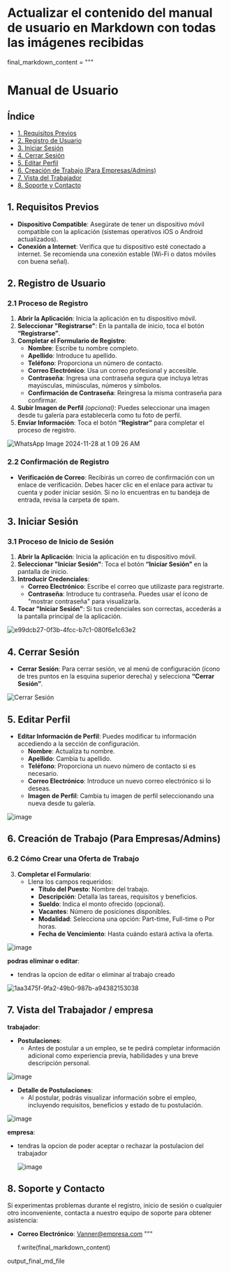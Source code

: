 # Actualizar el contenido del manual de usuario en Markdown con todas las imágenes recibidas
final_markdown_content = """
# Manual de Usuario

## Índice
- [1. Requisitos Previos](#1-requisitos-previos)
- [2. Registro de Usuario](#2-registro-de-usuario)
- [3. Iniciar Sesión](#3-iniciar-sesion)
- [4. Cerrar Sesión](#4-cerrar-sesion)
- [5. Editar Perfil](#5-editar-perfil)
- [6. Creación de Trabajo (Para Empresas/Admins)](#6-creacion-de-trabajo-para-empresasadmins)
- [7. Vista del Trabajador](#7-vista-del-trabajador)
- [8. Soporte y Contacto](#8-soporte-y-contacto)

## 1. Requisitos Previos
- **Dispositivo Compatible**: Asegúrate de tener un dispositivo móvil compatible con la aplicación (sistemas operativos iOS o Android actualizados).
- **Conexión a Internet**: Verifica que tu dispositivo esté conectado a internet. Se recomienda una conexión estable (Wi-Fi o datos móviles con buena señal).

## 2. Registro de Usuario
### 2.1 Proceso de Registro
1. **Abrir la Aplicación**: Inicia la aplicación en tu dispositivo móvil.
2. **Seleccionar "Registrarse"**: En la pantalla de inicio, toca el botón **“Registrarse”**.
3. **Completar el Formulario de Registro**:
   - **Nombre**: Escribe tu nombre completo.
   - **Apellido**: Introduce tu apellido.
   - **Teléfono**: Proporciona un número de contacto.
   - **Correo Electrónico**: Usa un correo profesional y accesible.
   - **Contraseña**: Ingresa una contraseña segura que incluya letras mayúsculas, minúsculas, números y símbolos.
   - **Confirmación de Contraseña**: Reingresa la misma contraseña para confirmar.
4. **Subir Imagen de Perfil** *(opcional)*: Puedes seleccionar una imagen desde tu galería para establecerla como tu foto de perfil.
5. **Enviar Información**: Toca el botón **“Registrar”** para completar el proceso de registro.

![WhatsApp Image 2024-11-28 at 1 09 26 AM](https://github.com/user-attachments/assets/b29bbb15-e025-4db1-890d-5849c352297a)


### 2.2 Confirmación de Registro
- **Verificación de Correo**: Recibirás un correo de confirmación con un enlace de verificación. Debes hacer clic en el enlace para activar tu cuenta y poder iniciar sesión. Si no lo encuentras en tu bandeja de entrada, revisa la carpeta de spam.

## 3. Iniciar Sesión
### 3.1 Proceso de Inicio de Sesión
1. **Abrir la Aplicación**: Inicia la aplicación en tu dispositivo móvil.
2. **Seleccionar "Iniciar Sesión"**: Toca el botón **“Iniciar Sesión”** en la pantalla de inicio.
3. **Introducir Credenciales**:
   - **Correo Electrónico**: Escribe el correo que utilizaste para registrarte.
   - **Contraseña**: Introduce tu contraseña. Puedes usar el ícono de "mostrar contraseña" para visualizarla.
4. **Tocar "Iniciar Sesión"**: Si tus credenciales son correctas, accederás a la pantalla principal de la aplicación.

![e99dcb27-0f3b-4fcc-b7c1-080f6e1c63e2](https://github.com/user-attachments/assets/c4b8dbd7-901d-4e0e-803b-5f2c47c7151e)


## 4. Cerrar Sesión
- **Cerrar Sesión**: Para cerrar sesión, ve al menú de configuración (ícono de tres puntos en la esquina superior derecha) y selecciona **“Cerrar Sesión”**.

![Cerrar Sesión](29bbe819-cc35-4ade-8308-6e8e453ad6bf.jpg)

## 5. Editar Perfil
- **Editar Información de Perfil**: Puedes modificar tu información accediendo a la sección de configuración.
  - **Nombre**: Actualiza tu nombre.
  - **Apellido**: Cambia tu apellido.
  - **Teléfono**: Proporciona un nuevo número de contacto si es necesario.
  - **Correo Electrónico**: Introduce un nuevo correo electrónico si lo deseas.
  - **Imagen de Perfil**: Cambia tu imagen de perfil seleccionando una nueva desde tu galería.

![image](https://github.com/user-attachments/assets/d1498e23-b3f1-4864-bdef-2597126c4c64)

## 6. Creación de Trabajo (Para Empresas/Admins)

### 6.2 Cómo Crear una Oferta de Trabajo
3. **Completar el Formulario**:
   - Llena los campos requeridos:
     - **Título del Puesto**: Nombre del trabajo.
     - **Descripción**: Detalla las tareas, requisitos y beneficios.
     - **Sueldo**: Indica el monto ofrecido (opcional).
     - **Vacantes**: Número de posiciones disponibles.
     - **Modalidad**: Selecciona una opción: Part-time, Full-time o Por horas.
     - **Fecha de Vencimiento**: Hasta cuándo estará activa la oferta.

![image](https://github.com/user-attachments/assets/d07db95c-317f-4828-bb1e-bc972937454d)

**podras eliminar o editar**:

- tendras la opcion de editar o eliminar al trabajo creado

![1aa3475f-9fa2-49b0-987b-a94382153038](https://github.com/user-attachments/assets/73752b54-dc52-4c79-853d-c25b07ce1945)


## 7. Vista del Trabajador / empresa

**trabajador**:

- **Postulaciones**:
  - Antes de postular a un empleo, se te pedirá completar información adicional como experiencia previa, habilidades y una breve descripción personal.

 ![image](https://github.com/user-attachments/assets/d07db95c-317f-4828-bb1e-bc972937454d)
 
- **Detalle de Postulaciones**:
  - Al postular, podrás visualizar información sobre el empleo, incluyendo requisitos, beneficios y estado de tu postulación.

![image](https://github.com/user-attachments/assets/e4e23922-0623-4161-bd17-9d7e60300b52)

**empresa**:

- tendras la opcion de poder aceptar o rechazar la postulacion del trabajador

  ![image](https://github.com/user-attachments/assets/186f135b-ae52-4286-8683-198ca4b0bdae)


## 8. Soporte y Contacto
Si experimentas problemas durante el registro, inicio de sesión o cualquier otro inconveniente, contacta a nuestro equipo de soporte para obtener asistencia:

- **Correo Electrónico**: Vanner@empresa.com
"""

    f.write(final_markdown_content)

output_final_md_file

